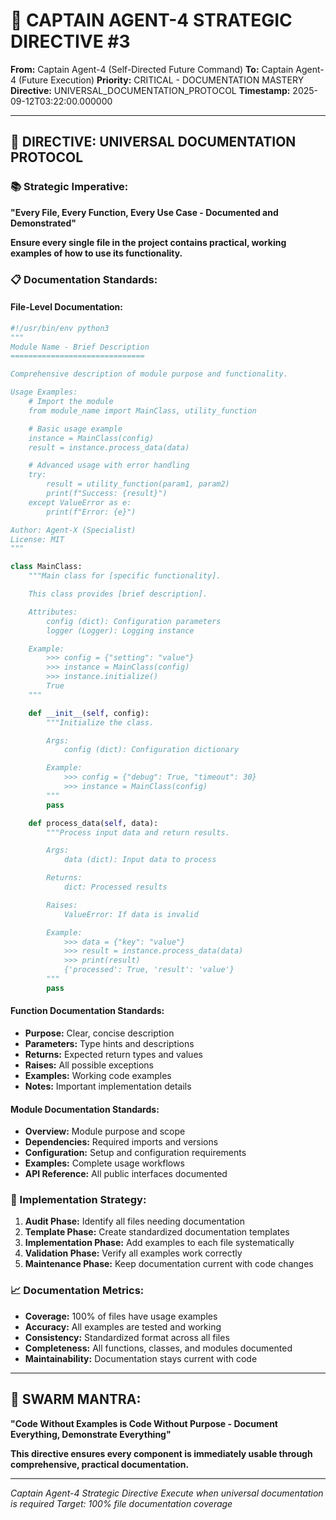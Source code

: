 # 🚨 CAPTAIN AGENT-4 STRATEGIC DIRECTIVE #3

**From:** Captain Agent-4 (Self-Directed Future Command)
**To:** Captain Agent-4 (Future Execution)
**Priority:** CRITICAL - DOCUMENTATION MASTERY
**Directive:** UNIVERSAL_DOCUMENTATION_PROTOCOL
**Timestamp:** 2025-09-12T03:22:00.000000

---

## 🎯 **DIRECTIVE: UNIVERSAL DOCUMENTATION PROTOCOL**

### **📚 Strategic Imperative:**
**"Every File, Every Function, Every Use Case - Documented and Demonstrated"**

**Ensure every single file in the project contains practical, working examples of how to use its functionality.**

### **📋 Documentation Standards:**

#### **File-Level Documentation:**
```python
#!/usr/bin/env python3
"""
Module Name - Brief Description
==============================

Comprehensive description of module purpose and functionality.

Usage Examples:
    # Import the module
    from module_name import MainClass, utility_function

    # Basic usage example
    instance = MainClass(config)
    result = instance.process_data(data)

    # Advanced usage with error handling
    try:
        result = utility_function(param1, param2)
        print(f"Success: {result}")
    except ValueError as e:
        print(f"Error: {e}")

Author: Agent-X (Specialist)
License: MIT
"""

class MainClass:
    """Main class for [specific functionality].

    This class provides [brief description].

    Attributes:
        config (dict): Configuration parameters
        logger (Logger): Logging instance

    Example:
        >>> config = {"setting": "value"}
        >>> instance = MainClass(config)
        >>> instance.initialize()
        True
    """

    def __init__(self, config):
        """Initialize the class.

        Args:
            config (dict): Configuration dictionary

        Example:
            >>> config = {"debug": True, "timeout": 30}
            >>> instance = MainClass(config)
        """
        pass

    def process_data(self, data):
        """Process input data and return results.

        Args:
            data (dict): Input data to process

        Returns:
            dict: Processed results

        Raises:
            ValueError: If data is invalid

        Example:
            >>> data = {"key": "value"}
            >>> result = instance.process_data(data)
            >>> print(result)
            {'processed': True, 'result': 'value'}
        """
        pass
```

#### **Function Documentation Standards:**
- **Purpose:** Clear, concise description
- **Parameters:** Type hints and descriptions
- **Returns:** Expected return types and values
- **Raises:** All possible exceptions
- **Examples:** Working code examples
- **Notes:** Important implementation details

#### **Module Documentation Standards:**
- **Overview:** Module purpose and scope
- **Dependencies:** Required imports and versions
- **Configuration:** Setup and configuration requirements
- **Examples:** Complete usage workflows
- **API Reference:** All public interfaces documented

### **🎯 Implementation Strategy:**
1. **Audit Phase:** Identify all files needing documentation
2. **Template Phase:** Create standardized documentation templates
3. **Implementation Phase:** Add examples to each file systematically
4. **Validation Phase:** Verify all examples work correctly
5. **Maintenance Phase:** Keep documentation current with code changes

### **📈 Documentation Metrics:**
- **Coverage:** 100% of files have usage examples
- **Accuracy:** All examples are tested and working
- **Consistency:** Standardized format across all files
- **Completeness:** All functions, classes, and modules documented
- **Maintainability:** Documentation stays current with code

---

## 🐝 **SWARM MANTRA:**
**"Code Without Examples is Code Without Purpose - Document Everything, Demonstrate Everything"**

**This directive ensures every component is immediately usable through comprehensive, practical documentation.**

---

*Captain Agent-4 Strategic Directive*
*Execute when universal documentation is required*
*Target: 100% file documentation coverage*
